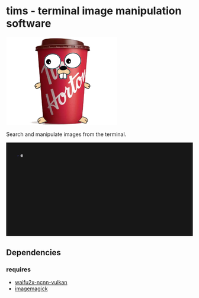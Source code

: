 # tims - terminal image manipulation software

<img width="300" src="https://raw.githubusercontent.com/Alan-Luc/tims/main/.github/images/tims.png">

Search and manipulate images from the terminal.

<img width="800" src="./tims.gif">

## Dependencies
### requires
- [waifu2x-ncnn-vulkan](https://github.com/nihui/waifu2x-ncnn-vulkan)
- [imagemagick](https://imagemagick.org/index.php)
